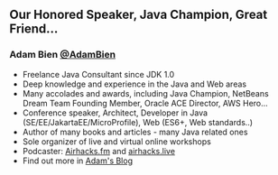 ## Our Honored Speaker, Java Champion, Great Friend...

### Adam Bien [@AdamBien](https://twitter.com/AdamBien)
- Freelance Java Consultant since JDK 1.0 
- Deep knowledge and experience in the Java and Web areas
- Many accolades and awards, including Java Champion, NetBeans Dream Team Founding Member, Oracle ACE Director, AWS Hero...
- Conference speaker, Architect, Developer in Java (SE/EE/JakartaEE/MicroProfile), Web (ES6+, Web standards..)
- Author of many books and articles - many Java related ones
- Sole organizer of live and virtual online workshops
- Podcaster: [Airhacks.fm](https://airhacks.com) and [airhacks.live](https://airhacks.live)
- Find out more in [Adam's Blog](https://adambien.blog)












